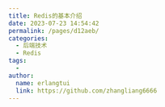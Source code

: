 ```yaml
---
title: Redis的基本介绍
date: 2023-07-23 14:54:42
permalink: /pages/d12aeb/
categories:
  - 后端技术
  - Redis
tags:
  - 
author: 
  name: erlangtui
  link: https://github.com/zhangliang6666
---
```

